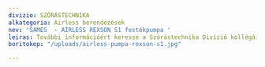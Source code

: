 ```yaml
---
divizio: SZÓRÁSTECHNIKA
alkategoria: Airless berendezések
nev: 'SAMES  - AIRLESS REXSON S1 festékpumpa '
leiras: További információért keresse a Szórástechnika Divízió kollégáit
boritokep: "/uploads/airless-pumpa-rexson-s1.jpg"

---
```

